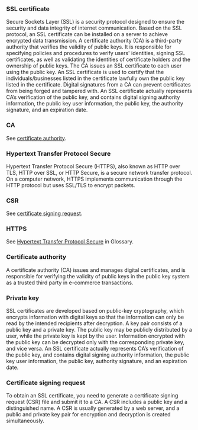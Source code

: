 

### SSL certificate

Secure Sockets Layer (SSL) is a security protocol designed to ensure the security and data integrity of internet communication. Based on the SSL protocol, an SSL certificate can be installed on a server to achieve encrypted data transmission.
A certificate authority (CA) is a third-party authority that verifies the validity of public keys. It is responsible for specifying policies and procedures to verify users' identities, signing SSL certificates, as well as validating the identities of certificate holders and the ownership of public keys. The CA issues an SSL certificate to each user using the public key. An SSL certificate is used to certify that the individuals/businesses listed in the certificate lawfully own the public key listed in the certificate. Digital signatures from a CA can prevent certificates from being forged and tampered with.
An SSL certificate actually represents CA’s verification of the public key, and contains digital signing authority information, the public key user information, the public key, the authority signature, and an expiration date.



### CA

See [certificate authority](https://intl.cloud.tencent.com/document/product/1007/30192#certificate-authority).

### Hypertext Transfer Protocol Secure

Hypertext Transfer Protocol Secure (HTTPS), also known as HTTP over TLS, HTTP over SSL, or HTTP Secure, is a secure network transfer protocol. On a computer network, HTTPS implements communication through the HTTP protocol but uses SSL/TLS to encrypt packets.

### CSR

See [certificate signing request](https://intl.cloud.tencent.com/document/product/1007/30192#certificate-signing-request).



### HTTPS

See [Hypertext Transfer Protocol Secure](https://intl.cloud.tencent.com/document/product/1007/30192#hypertext-transfer-protocol-secure) in Glossary.



### Certificate authority

A certificate authority (CA) issues and manages digital certificates, and is responsible for verifying the validity of public keys in the public key system as a trusted third party in e-commerce transactions.

### Private key

SSL certificates are developed based on public-key cryptography, which encrypts information with digital keys so that the information can only be read by the intended recipients after decryption.
A key pair consists of a public key and a private key. The public key may be publicly distributed by a user, while the private key is kept by the user. Information encrypted with the public key can be decrypted only with the corresponding private key, and vice versa.
An SSL certificate actually represents CA’s verification of the public key, and contains digital signing authority information, the public key user information, the public key, authority signature, and an expiration date.



### Certificate signing request

To obtain an SSL certificate, you need to generate a certificate signing request (CSR) file and submit it to a CA. A CSR includes a public key and a distinguished name. A CSR is usually generated by a web server, and a public and private key pair for encryption and decryption is created simultaneously.

